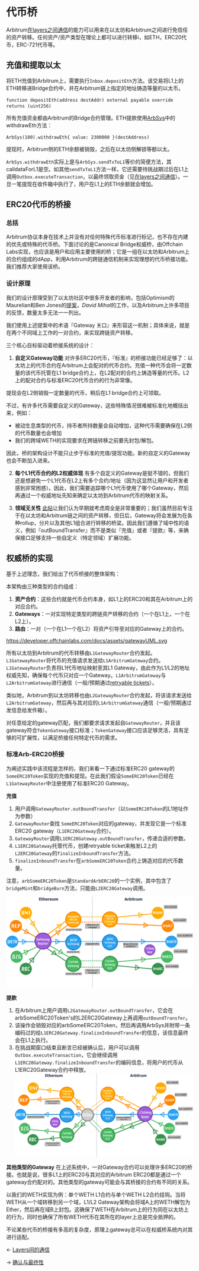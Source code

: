 # 代币桥


Arbitrum[在layers之间通信](./Layers间的通信.md)的能力可以用来在以太坊和Arbitrum之间进行免信任的资产转移。任何资产/资产类型在理论上都可以进行转移i，如ETH，ERC20代币，ERC-721代币等。

## 充值和提取以太
将ETH充值到Arbitrum上，需要执行`Inbox.depositEth`方法。该交易将L1上的ETH转移进Bridge合约中，并在Arbitrum链上指定的地址铸造等量的以太币。
```
function depositEth(address destAddr) external payable override returns (uint256)
```

所有充值资金都由Arbitrum的Bridge合约管理。ETH提款使用[ArbSys](../dapp基础/ArbSys预编译合约.md)中的withdrawEth方法：
```
ArbSys(100).withdrawEth{ value: 2300000 }(destAddress)
```

提现时，Arbitrum侧的ETH余额被销毁，之后在以太坊侧解锁等额以太。

`ArbSys.withdrawEth`实际上是与`ArbSys.sendTxToL1`等价的简便方法，其calldataForL1是空。如其他`sendTxToL1`方法一样，它还需要待挑战期过后在L1上调用`Outbox.executeTransaction`，以最终领取资金（见[在layers之间通信](Layers间的通信.md)）。一旦一笔提现在收件箱中执行了，用户在L1上的ETH余额就会增加。

## ERC20代币的桥接
### 总括
Arbitrum协议本身在技术上并没有对任何特殊代币标准进行标记，也不存在内建的优先或特殊的代币桥。下面讨论的是Canonical Bridge权威桥，由Offchain Labs实现，也应该是用户和应用主要使用的桥；它是一组在以太坊和Arbitrum上的合约组成的dApp，利用Arbitrum的跨链通信机制来实现理想的代币桥接功能。我们推荐大家使用该桥。

### 设计原理
我们的设计原理受到了以太坊社区中很多开发者的影响，包括Optimism的Maurelian和Ben
Jones的[提案](https://ethereum-magicians.org/t/outlining-a-standard-interface-for-cross-domain-erc20-transfers/6151)，*David
Mihal*的工作，以及Arbitrum上许多项目的反馈，数量太多无法一一列出。

我们使用上述提案中的术语『Gateway 关口』来形容这一机制；具体来说，就是在两个不同域上工作的一对合约，来实现跨链资产转移。

三个核心目标驱动着桥接系统的设计：
1. **自定义Gateway功能**
对许多ERC20代币，『标准』的桥接功能已经足够了：以太坊上的代币合约在Arbitrum上会配对的代币合约。充值一种代币会将一定数量的该代币托管在L1 bridge合约上，在L2配对的合约上铸造等量的代币。L2上的配对合约与标准ERC20代币合约的行为非常像。

提现会在L2侧销毁一定数量的代币，稍后在L1 bridge合约上可领取。

不过，有许多代币需要自定义的Gateway，这些特殊情况很难被标准化地概括出来，例如：
* 被动生息类型的代币，持币者所持数量会自动增加，这种代币需要确保在L2侧的代币数量也会增加
* 我们的跨域WETH的实现要求在跨链转移之前要先封包/解包。

因此，桥的架构设计不能只止步于标准的充值/提现功能。新的自定义的Gateway也会不断加入进来。

2. **每个L1代币合约的L2权威体现**
有多个自定义的Gateway是挺不错的，但我们还是想避免一个L1代币在L2上有多个合约/地址（因为这显然让用户和开发者感到非常困惑）。因此，我们需要追踪哪个L1代币使用了哪个Gateway，然后再通过一个权威地址先知来确定以太坊到Arbitrum代币的映射关系。

3. **领域无关性**
[此帖](https://ethereum-magicians.org/t/outlining-a-standard-interface-for-cross-domain-erc20-transfers/6151)让我们认为早期就考虑周全是非常重要的；我们虽然目前专注于在以太坊和Arbitrum链之间的资产转移，但日后，Gateway将会发展为在各种rollup，分片以及其他L1组合进行转移的桥梁。因此我们遵循了域中性的语义，例如『outBoundTransfer』而不是类似『充值』或者『提款』等，来确保接口足够支持一些自定义（特定领域）扩展功能。

## 权威桥的实现
基于上述理念，我们给出了代币桥接的整体架构：

本架构由三种类型的合约组成：

1. **资产合约**：这些合约就是代币合约本身，如L1上的ERC20和其在Arbitrum上的对应合约。
2. **Gateways**：一对实现特定类型的跨链资产转移的合约（一个在L1上，一个在L2上）。
3. **路由**：一对（一个在L1一个在L2）将资产引导至对应的Gateway上的合约。

https://developer.offchainlabs.com/docs/assets/gatewayUML.svg

所有以太坊到Arbitrum的代币转移由`L1GatewayRouter`合约发起。`L1GatewayRouter`将代币的充值请求发送给`L1ArbitrumGateway`合约。`L1GatewayRouter`负责将L1代币地址映射至其L1 Gateway，由此作为L1/L2的地址权威先知，确保每个代币只对应一个Gateway。`L1ArbitrumGateway`与`L2ArbitrumGateway`进行通信（一般/预期通过[retryable tickets](1_Layers之间的通信.md)）。

类似地，Arbitrum到以太坊转移也由`L2GatewayRouter`合约发起，将该请求发送给`L2ArbitrumGateway`，然后再与其对应的`L1ArbitrumGateway`通信（一般/预期通过发信息给发件箱）。

对任意给定的gateway匹配，我们都要求请求发起自`GatewayRouter`，并且该gateway符合`TokenGateway`接口标准；`TokenGateway`接口应该足够灵活，具有足够的可扩展性，以满足桥接任何特定代币的需求。

### 标准Arb-ERC20桥接

为阐述实践中该流程是怎样的，我们来看一下通过标准ERC20 gateway的`SomeERC20Token`实现的充值和提现。在此我们假设`SomeERC20Token`已经在`L1GatewayRouter`中注册使用了标准ERC20 Gateway。

**充值**
1. 用户调用`GatewayRouter.outBoundTransfer`（以`SomeERC20Token`的L1地址作为参数）
2. `GatewayRouter`查找 `SomeERC20Token`对应的gateway，并发现它是一个标准ERC20 gateway（`L1ERC20Gateway`合约）。
3. `GatewayRouter`调用`L1ERC20Gateway.outBoundTransfer`，传递合适的参数。
4. `L1ERC20Gateway`托管代币，创建retryable ticket来触发L2上的`L2ERC20Gateway`的`finalizeInboundTransfer`方法。
5. `finalizeInboundTransfer`在`arbSomeERC20Token`合约上铸造对应的代币数量。

注意，`arbSomeERC20Token`是`StandardArbERC20`的一个实例，其中包含了`bridgeMint`和`bridgeBurn`方法，只能由`L2ERC20Gateway`调用。

![](./imgs/img_1.png)

**提款**
1. 在Arbitrum上用户调用`L2GatewayRouter.outBoundTransfer`，它会在arbSomeERC20Token's的L2ERC20Gateway上再调用`outBoundTransfer`。
2. 该操作会销毁对应的arbSomeERC20Token，然后再调用ArbSys并附带一条编码过的给`L1ERC20Gateway.finalizeInboundTransfer`的信息，该信息最终会在L1上执行。
3. 在挑战期窗口结束且断言已经被确认后，用户可以调用`Outbox.executeTransaction`，它会继续调用`L1ERC20Gateway.finalizeInboundTransfer`的编码信息，将用户的代币从L1ERC20Gateway合约中释放。
   ![](./imgs/img_2.png)

**其他类型的Gateway**
在上述系统中，一对Gateway合约可以处理许多ERC20的桥接。也就是说，很多L1上的ERC20与其对应的Arbitrum ERC20都是通过一个gateway合约配对的。其他类型的gateway可能会与其桥接的合约有不同的关系。

以我们的WETH实现为例：单个WETH L1合约与单个WETH L2合约挂钩。当将WETH从一个域转移到另一个域，L1/L2 Gateway架构会将域A上的WETH解包为Ether，然后再在域B上封包。这确保了WETH在Arbitrum上的行为同在以太坊上的行为，同时也确保了所有WETH代币在其所在的layer上总是完全抵押的。

不论某些代币的桥接有多高的复杂度，原理上gateway总可以在权威桥系统内对其进行适配。

← [Layers间的通信](./Layers间的通信.md)

→ [确认与最终性](./确认与最终性.md)

